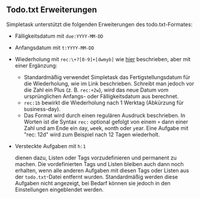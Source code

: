 Todo.txt Erweiterungen
----------------------

Simpletask unterstützt die folgenden Erweiterungen des todo.txt-Formates:

- Fälligkeitsdatum mit `due:YYYY-MM-DD`
- Anfangsdatum mit `t:YYYY-MM-DD`
- Wiederholung mit `rec:\+?[0-9]+[dwmyb]` wie [hier](https://github.com/bram85/topydo/wiki/Recurrence) beschrieben, aber mit einer Ergänzung:
    - Standardmäßig verwendet Simpletask das Fertigstellungsdatum für die Wiederholung, wie im Link beschrieben. Schreibt man jedoch vor die Zahl ein Plus (z. B. `rec:+2w`), wird das neue Datum vom ursprünglichen Anfangs- oder Fälligkeitsdatum aus berechnet.
    - `rec:1b` bewirkt die Wiederholung nach 1 Werktag (Abkürzung für `b`usiness-day).
    - Das Format wird durch einen regulären Ausdruck beschrieben. In Worten ist die Syntax `rec:` optional gefolgt von einem `+` dann einer Zahl und am Ende ein `d`ay, `w`eek, `m`onth oder `y`ear. Eine Aufgabe mit "rec: 12d" wird zum Beispiel nach 12 Tagen wiederholt.
- Versteckte Aufgaben mit `h:1`

  dienen dazu, Listen oder Tags vorzudefinieren und permanent zu machen. Die vordefinierten Tags und Listen bleiben auch dann noch erhalten, wenn alle anderen Aufgaben mit diesen Tags oder Listen aus der `todo.txt`-Datei entfernt wurden. Standardmäßig werden diese Aufgaben nicht angezeigt, bei Bedarf können sie jedoch in den Einstellungen eingeblendet werden.

